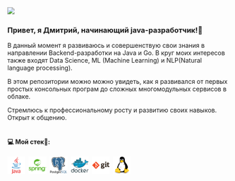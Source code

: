 <div id="header" align="left">
  <img src="https://media.giphy.com/media/Y4ak9Ki2GZCbJxAnJD/giphy.gif" width="100"/>
</div>

 <h3>
  Привет, я Дмитрий, начинающий java-разработчик!👋 <br />
 </h3>
  В данный момент я развиваюсь и совершенствую свои знания в направлении Backend-разработки на Java и Go. В круг моих интересов также входят Data Science, ML (Machine Learning) и NLP(Natural language processing).  
  
В этом репозитории можно можно увидеть, как я развивался от первых простых консольных програм до сложных многомодульных сервисов в облаке. 

Cтремлюсь к профессиональному росту и развитию своих навыков. Oткрыт к общению.  
  <br />


#### 💻 Мой стек💫:
<div>
  <img src="https://github.com/devicons/devicon/blob/master/icons/java/java-original-wordmark.svg" title="Java" alt="Java" width="40" height="40"/>&nbsp;
  <img src="https://github.com/devicons/devicon/blob/master/icons/spring/spring-original-wordmark.svg" title="Spring" alt="Spring" width="40" height="40"/>&nbsp;
  <img src="https://github.com/devicons/devicon/blob/master/icons/postgresql/postgresql-original-wordmark.svg" title="PostgreSQL" alt="PostgreSQL" width="40" height="40"/>&nbsp;
  <img src="https://github.com/devicons/devicon/blob/master/icons/docker/docker-original-wordmark.svg" title="Docker" alt="Docker" width="40" height="40"/>&nbsp;
  <img src="https://github.com/devicons/devicon/blob/master/icons/git/git-original-wordmark.svg" title="Git" alt="Git" width="40" height="40"/>&nbsp;
  <img src="https://github.com/devicons/devicon/blob/master/icons/linux/linux-original.svg" title="Linux" alt="Linux" width="40" height="40"/>&nbsp;
<div>
  


